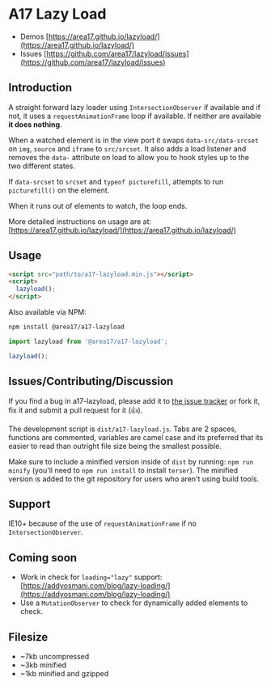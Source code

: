 # A17 Lazy Load

* Demos [https://area17.github.io/lazyload/](https://area17.github.io/lazyload/)
* Issues [https://github.com/area17/lazyload/issues](https://github.com/area17/lazyload/issues)

## Introduction

A straight forward lazy loader using `IntersectionObserver` if available and if not, it uses a `requestAnimationFrame` loop if available. If neither are available **it does nothing**.

When a watched element is in the view port it swaps `data-src/data-srcset` on `img`, `source` and `iframe` to `src/srcset`. It also adds a load listener and removes the `data-` attribute on load to allow you to hook styles up to the two different states.

If `data-srcset` to `srcset` and `typeof picturefill`, attempts to run `picturefill()` on the element.

When it runs out of elements to watch, the loop ends.

More detailed instructions on usage are at: [https://area17.github.io/lazyload/](https://area17.github.io/lazyload/)

## Usage

```html
<script src="path/to/a17-lazyload.min.js"></script>
<script>
  lazyload();
</script>
```

Also available via NPM:

```sh
npm install @area17/a17-lazyload
```

```js
import lazyload from '@area17/a17-lazyload';

lazyload();
```

## Issues/Contributing/Discussion

If you find a bug in a17-lazyload, please add it to [the issue tracker](https://github.com/area17/lazyload/issues) or fork it, fix it and submit a pull request for it (👍).

The development script is `dist/a17-lazyload.js`. Tabs are 2 spaces, functions are commented, variables are camel case and its preferred that its easier to read than outright file size being the smallest possible.

Make sure to include a minified version inside of `dist` by running: `npm run minify` (you'll need to `npm run install` to install `terser`). The minified version is added to the git repository for users who aren't using build tools.

## Support

IE10+ because of the use of `requestAnimationFrame` if no `IntersectionObserver`.

## Coming soon

* Work in check for `loading="lazy"` support: [https://addyosmani.com/blog/lazy-loading/](https://addyosmani.com/blog/lazy-loading/)
* Use a `MutationObserver` to check for dynamically added elements to check.

## Filesize

* ~7kb uncompressed
* ~3kb minified
* ~1kb minified and gzipped

